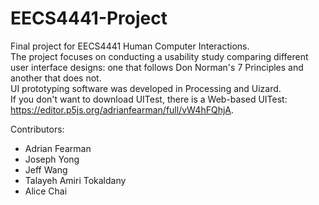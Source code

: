 # EECS4441-Project
Final project for EECS4441 Human Computer Interactions. </br>
The project focuses on conducting a usability study comparing different user interface designs: one that follows Don Norman's 7 Principles and another that does not. </br>
UI prototyping software was developed in Processing and Uizard. </br>
If you don't want to download UITest, there is a Web-based UITest: https://editor.p5js.org/adrianfearman/full/vW4hFQhjA. </br>

Contributors:
- Adrian Fearman
- Joseph Yong
- Jeff Wang
- Talayeh Amiri Tokaldany
- Alice Chai

